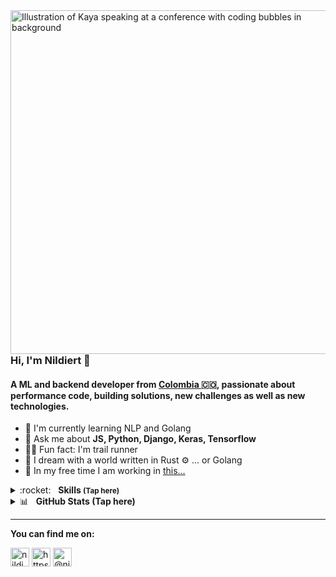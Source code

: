 <img align="right" src="https://raw.githubusercontent.com/nildiert/nildiert/master/nil_octocat.png" alt="Illustration of Kaya speaking at a conference with coding bubbles in background" height=550px/>

### Hi, I'm Nildiert 👋




<h4 >A ML and backend developer from <a href="https://www.youtube.com/watch?v=Vg8LgVOrx6k">Colombia </a> 🇨🇴, passionate about performance code, building solutions, new challenges as well as new technologies.</h4>



- 🤖 I'm currently learning NLP and Golang
- 💬 Ask me about **JS, Python, Django, Keras, Tensorflow**
- 🏃‍♂️ Fun fact: I'm trail runner
- 💭 I dream with a world written in Rust ⚙️ ... or Golang 
- 🔨 In my free time I am working in [this...](https://github.com/nildiert/Django-socialNetwork)

<details>
	<summary>:rocket:&nbsp;&nbsp;&nbsp;<b>Skills <small>(Tap here)</small> </b></summary>
	<br/>
  <details>
	<summary>🤖&nbsp;&nbsp;&nbsp;<b>Programming Languages</b></summary>
   <br/>
    <p align="left">
      <img src="https://devicons.github.io/devicon/devicon.git/icons/python/python-original.svg" alt="python" width="40" height="40"/>
      <img src="https://devicons.github.io/devicon/devicon.git/icons/c/c-original.svg" alt="c" width="40" height="40"/>
      <img src="https://devicons.github.io/devicon/devicon.git/icons/ruby/ruby-original-wordmark.svg" alt="ruby" width="40" height="40"/>
      <img src="https://devicons.github.io/devicon/devicon.git/icons/javascript/javascript-original.svg" alt="javascript" width="40" height="40"/>
      <img src="https://devicons.github.io/devicon/devicon.git/icons/typescript/typescript-original.svg" alt="typescript" width="40" height="40"/>
    </p>
  </details>
  <details>
	<summary>🖌️&nbsp;&nbsp;&nbsp;<b>Frontend Development</b></summary>
   <br/>
    <p align="left">
      <img src="https://devicons.github.io/devicon/devicon.git/icons/react/react-original-wordmark.svg" alt="react" width="40" height="40"/>
      <img src="https://devicons.github.io/devicon/devicon.git/icons/angularjs/angularjs-original.svg" alt="angularjs" width="40" height="40"/>
      <img src="https://devicons.github.io/devicon/devicon.git/icons/bootstrap/bootstrap-plain.svg" alt="bootstrap" width="40" height="40"/> 
      <img src="https://devicons.github.io/devicon/devicon.git/icons/css3/css3-original-wordmark.svg" alt="css3" width="40" height="40"/>
    </p>
  </details>  
  <details>
	<summary>🧠&nbsp;&nbsp;&nbsp;<b>AI/ML</b></summary>
   <br/>
   <p align="left">
     <img src="https://www.vectorlogo.zone/logos/tensorflow/tensorflow-icon.svg" alt="tensorflow" width="40" height="40"/> 
     <img src="https://upload.wikimedia.org/wikipedia/commons/c/c9/Keras_Logo.jpg" alt="keras" width="40" height="40"/> 
     <img src="https://seeklogo.com/images/S/scikit-learn-logo-8766D07E2E-seeklogo.com.png" alt="scikit" height="40"/> 
     <img src="https://www.vectorlogo.zone/logos/opencv/opencv-icon.svg" alt="opencv" height="40" height="40"/> 
   </p>
  </details>    
  <details>
	<summary>🗄️&nbsp;&nbsp;&nbsp;<b>Database</b></summary>
   <br/>
   <p align="left">
     <img src="https://devicons.github.io/devicon/devicon.git/icons/postgresql/postgresql-original-wordmark.svg" alt="postgresql" width="40" height="40"/> 
     <img src="https://devicons.github.io/devicon/devicon.git/icons/mysql/mysql-original-wordmark.svg" alt="mysql" width="40" height="40"/>
   </p>
  </details>     
  <details>
	<summary>📉&nbsp;&nbsp;&nbsp;<b>Data Visualization</b></summary>
   <br/>
   <p align="left">
    <img src="https://upload.wikimedia.org/wikipedia/commons/0/01/Created_with_Matplotlib-logo.svg" alt="matplotlib" width="40" height="40"/>
    <img src="https://seaborn.pydata.org/_static/logo-wide-lightbg.svg" alt="seaborn" height="40"/>
   </p>
  </details>       
  <details>
	<summary>🐋&nbsp;&nbsp;&nbsp;<b>Devops</b></summary>
   <br/>
   <p align="left">
    <img src="https://devicons.github.io/devicon/devicon.git/icons/amazonwebservices/amazonwebservices-original-wordmark.svg" alt="aws" width="40" height="40"/>
    <img src="https://devicons.github.io/devicon/devicon.git/icons/docker/docker-original-wordmark.svg" alt="docker" width="40" height="40"/>
    <img src="https://www.vectorlogo.zone/logos/gnu_bash/gnu_bash-icon.svg" alt="bash" width="40" height="40"/>
    <img src="https://www.vectorlogo.zone/logos/vagrantup/vagrantup-icon.svg" alt="vagrant" width="40" height="40"/>
   </p>
  </details>     
  <details>
	<summary>☁️&nbsp;&nbsp;&nbsp;<b>Backend as a Service(BaaS)</b></summary>
   <br/>
   <p align="left">
    <img src="https://www.vectorlogo.zone/logos/firebase/firebase-icon.svg" alt="firebase" width="40" height="40"/>
   </p>
  </details>       
  <details>
	<summary>⚙️&nbsp;&nbsp;&nbsp;<b>Framework</b></summary>
   <br/>
 <p align="left">
  <img src="https://devicons.github.io/devicon/devicon.git/icons/django/django-original.svg" alt="django" width="40" height="40"/>
  <img src="https://www.vectorlogo.zone/logos/pocoo_flask/pocoo_flask-icon.svg" alt="flask" width="40" height="40"/>
  <img src="https://devicons.github.io/devicon/devicon.git/icons/rails/rails-original-wordmark.svg" alt="rails" width="40" height="40"/>
  <img src="https://devicons.github.io/devicon/devicon.git/icons/laravel/laravel-plain-wordmark.svg" alt="laravel" width="40" height="40"/>
 </p>
  </details>       
  <details>
	<summary>🐧&nbsp;&nbsp;&nbsp;<b>Other</b></summary>
   <br/>
    <p align="left">
      <img src="https://devicons.github.io/devicon/devicon.git/icons/linux/linux-original.svg" alt="linux" width="40" height="40"/>
      <img src="https://www.vectorlogo.zone/logos/git-scm/git-scm-icon.svg" alt="git" width="40" height="40"/>     
    </p>
  </details>     
  
</details>

<details>
	<summary>📊&nbsp;&nbsp;&nbsp;<b>GitHub Stats (Tap here) </b></summary>
	<br/>  
	<p>&nbsp;<img align="left" src="https://github-readme-stats.vercel.app/api?username=nildiert&show_icons=true" alt="nildiert" /></p>
</details>



---


**You can find me on:**

<p align="left">
<a href="https://twitter.com/nildiert" target="blank"><img align="center" src="https://cdn.jsdelivr.net/npm/simple-icons@3.0.1/icons/twitter.svg" alt="nildiert" height="30" width="30" /></a>
<a href="https://www.linkedin.com/in/nildiert/" target="blank"><img align="center" src="https://cdn.jsdelivr.net/npm/simple-icons@3.0.1/icons/linkedin.svg" alt="https://www.linkedin.com/nildiert" height="30" width="30" /></a>
<a href="https://medium.com/@niljordan23" target="blank"><img align="center" src="https://cdn.jsdelivr.net/npm/simple-icons@3.0.1/icons/medium.svg" alt="@niljordan23" height="30" width="30" /></a>
</p>
